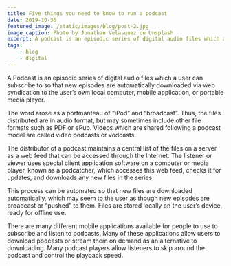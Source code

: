 ```yaml
---
title: Five things you need to know to run a podcast
date: 2019-10-30
featured_image: /static/images/blog/post-2.jpg
image_caption: Photo by Jonathan Velasquez on Unsplash
excerpt: A podcast is an episodic series of digital audio files which a user can subscribe to so that new episodes are automatically downloaded via web syndication to the user’s own local computer, mobile application, or portable media player.
tags:
    - blog
    - digital
---
```


A Podcast is an episodic series of digital audio files which a user can subscribe to so that new episodes are automatically downloaded via web syndication to the user’s own local computer, mobile application, or portable media player.

The word arose as a portmanteau of “iPod” and “broadcast”. Thus, the files distributed are in audio format, but may sometimes include other file formats such as PDF or ePub. Videos which are shared following a podcast model are called video podcasts or vodcasts.

The distributor of a podcast maintains a central list of the files on a server as a web feed that can be accessed through the Internet. The listener or viewer uses special client application software on a computer or media player, known as a podcatcher, which accesses this web feed, checks it for updates, and downloads any new files in the series.

This process can be automated so that new files are downloaded automatically, which may seem to the user as though new episodes are broadcast or “pushed” to them. Files are stored locally on the user’s device, ready for offline use.

There are many different mobile applications available for people to use to subscribe and listen to podcasts. Many of these applications allow users to download podcasts or stream them on demand as an alternative to downloading. Many podcast players allow listeners to skip around the podcast and control the playback speed.
